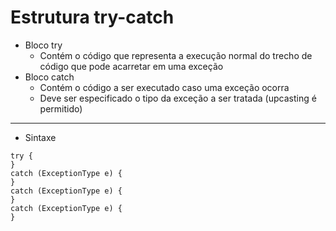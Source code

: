 # Estrutura try-catch

- Bloco try
  - Contém o código que representa a execução normal do trecho de código que pode acarretar em uma exceção
- Bloco catch
  - Contém o código a ser executado caso uma exceção ocorra
  - Deve ser especificado o tipo da exceção a ser tratada (upcasting é permitido)

---

- Sintaxe

```
try {
}
catch (ExceptionType e) {
}
catch (ExceptionType e) {
}
catch (ExceptionType e) {
}
```
